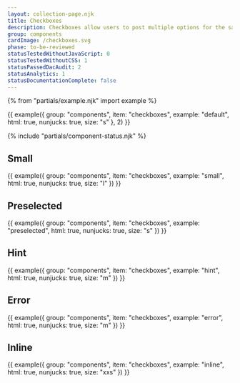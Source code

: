 ```yaml
---
layout: collection-page.njk
title: Checkboxes
description: Checkboxes allow users to post multiple options for the same field.
group: components
cardImage: /checkboxes.svg
phase: to-be-reviewed
statusTestedWithoutJavaScript: 0
statusTestedWithoutCSS: 1
statusPassedDacAudit: 2
statusAnalytics: 1
statusDocumentationComplete: false
---
```


{% from "partials/example.njk" import example %}

{{ example({ group: "components", item: "checkboxes", example: "default", html: true, nunjucks: true, size: "s" }, 2) }}

{% include "partials/component-status.njk" %}

## Small

{{ example({ group: "components", item: "checkboxes", example: "small", html: true, nunjucks: true, size: "l" }) }}

## Preselected

{{ example({ group: "components", item: "checkboxes", example: "preselected", html: true, nunjucks: true, size: "s" }) }}

## Hint

{{ example({ group: "components", item: "checkboxes", example: "hint", html: true, nunjucks: true, size: "m" }) }}

## Error

{{ example({ group: "components", item: "checkboxes", example: "error", html: true, nunjucks: true, size: "m" }) }}

## Inline

{{ example({ group: "components", item: "checkboxes", example: "inline", html: true, nunjucks: true, size: "xxs" }) }}
